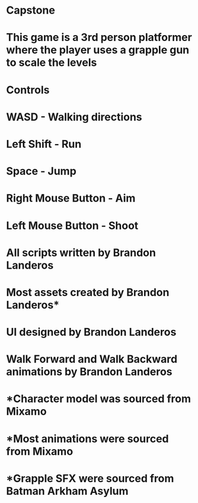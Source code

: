 # Capstone

# This game is a 3rd person platformer where the player uses a grapple gun to scale the levels

# Controls
#   WASD - Walking directions
#   Left Shift - Run
#   Space - Jump
#   Right Mouse Button - Aim
#   Left Mouse Button - Shoot

# All scripts written by Brandon Landeros
# Most assets created by Brandon Landeros*
# UI designed by Brandon Landeros
# Walk Forward and Walk Backward animations by Brandon Landeros

# *Character model was sourced from Mixamo
# *Most animations were sourced from Mixamo
# *Grapple SFX were sourced from Batman Arkham Asylum
